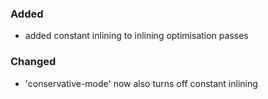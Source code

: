 ### Added

- added constant inlining to inlining optimisation passes

### Changed

- 'conservative-mode' now also turns off constant inlining
